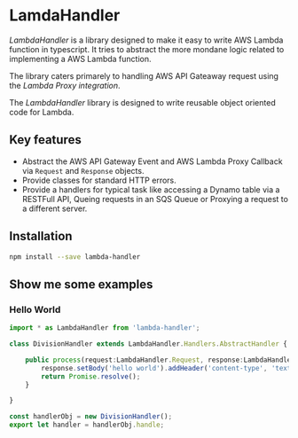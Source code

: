 # LamdaHandler

_LambdaHandler_ is a library designed to make it easy to write AWS Lambda function in typescript. It tries to abstract the more mondane logic related to implementing a AWS Lambda function.

The library caters primarely to handling AWS API Gateaway request using the _Lambda Proxy integration_.

The _LambdaHandler_ library is designed to write reusable object oriented code for Lambda.

## Key features
* Abstract the AWS API Gateway Event and AWS Lambda Proxy Callback via `Request` and `Response` objects.
* Provide classes for standard HTTP errors.
* Provide a handlers for typical task like accessing a Dynamo table via a RESTFull API, Queing requests in an SQS Queue or Proxying a request to a different server.


## Installation
```bash
npm install --save lambda-handler
```

## Show me some examples

### Hello World
```typescript
import * as LambdaHandler from 'lambda-handler';

class DivisionHandler extends LambdaHandler.Handlers.AbstractHandler {

    public process(request:LambdaHandler.Request, response:LambdaHandler.Response): Promise<void> {
        response.setBody('hello world').addHeader('content-type', 'text/plain').send();
        return Promise.resolve();
    }

}

const handlerObj = new DivisionHandler();
export let handler = handlerObj.handle;
